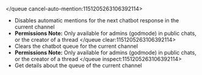 </queue cancel-auto-mention:1151205263106392114>
- Disables automatic mentions for the next chatbot response in the current channel
- **Permissions Note:** Only available for admins (godmode) in public chats, or the creator of a thread
</queue clear:1151205263106392114>
- Clears the chatbot queue for the current channel
- **Permissions Note:** Only available for admins (godmode) in public chats, or the creator of a thread
</queue inspect:1151205263106392114>
- Get details about the queue of the current channel